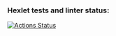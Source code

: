 ### Hexlet tests and linter status:
[![Actions Status](https://github.com/alexburakov/layout-designer-project-lvl2/workflows/hexlet-check/badge.svg)](https://github.com/alexburakov/layout-designer-project-lvl2/actions)